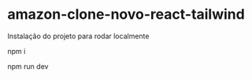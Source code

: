 # amazon-clone-novo-react-tailwind

Instalação do projeto para rodar localmente

<p>npm i</p>
<p>npm run dev</p>

